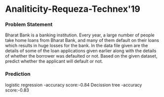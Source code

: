 # Analiticity-Requeza-Technex'19
### Problem Statement
Bharat Bank is a banking institution. Every year, a large number of people take home loans from Bharat Bank,
and many of them default on their loans which results in huge losses for the bank. 
In the data file given are the details of some of the loan applications given earlier along with the details of
whether the borrower was defaulted or not. Based on the given dataset,  predict whether the applicant will default or not.

### Prediction
logistic regression -accuracy score:-0.84
Decission tree -accuracy score:-0.83
